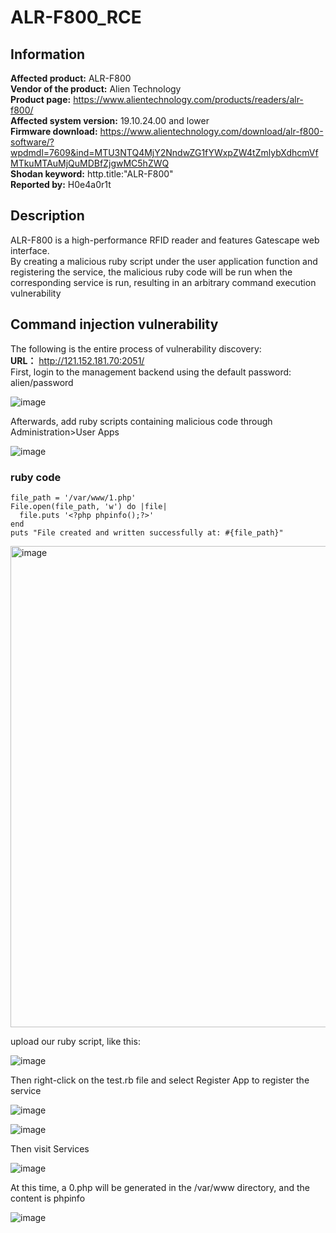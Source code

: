 # ALR-F800_RCE
## Information
**Affected product:** ALR-F800 </br>
**Vendor of the product:** Alien Technology</br>
**Product page:** https://www.alientechnology.com/products/readers/alr-f800/</br>
**Affected system version:** 19.10.24.00 and lower</br>
**Firmware download:** https://www.alientechnology.com/download/alr-f800-software/?wpdmdl=7609&ind=MTU3NTQ4MjY2NndwZG1fYWxpZW4tZmlybXdhcmVfMTkuMTAuMjQuMDBfZjgwMC5hZWQ</br>
**Shodan keyword:** http.title:"ALR-F800"</br>
**Reported by:** H0e4a0r1t</br>
## Description
ALR-F800 is a high-performance RFID reader and features Gatescape web interface.</br>
By creating a malicious ruby script under the user application function and registering the service, the malicious ruby code will be run when the corresponding service is run, resulting in an arbitrary command execution vulnerability

## Command injection vulnerability
The following is the entire process of vulnerability discovery:</br>
**URL：** http://121.152.181.70:2051/</br>
First, login to the management backend using the default password: alien/password</br>

![image](https://github.com/user-attachments/assets/ea4b205f-3d6f-45ef-8a6d-4df78949a0d9)

Afterwards, add ruby scripts containing malicious code through Administration>User Apps</br>

![image](https://github.com/user-attachments/assets/6acd0e3e-47f2-459a-9e7e-a06aee25624f)

### ruby code
```
file_path = '/var/www/1.php'
File.open(file_path, 'w') do |file|
  file.puts '<?php phpinfo();?>'
end
puts "File created and written successfully at: #{file_path}"
```

<img width="770" alt="image" src="https://github.com/user-attachments/assets/5db00ba9-4ed3-4953-b15a-4991b1177730">

upload our ruby script, like this:</br>

![image](https://github.com/user-attachments/assets/9b0e269b-5cbb-4faa-9a9e-246b8d9508fa)
 
Then right-click on the test.rb file and select Register App to register the service</br>
 
![image](https://github.com/user-attachments/assets/ff94f740-f3ba-43fe-8541-b91a567602fe)

![image](https://github.com/user-attachments/assets/0accacf0-8dae-41fa-acac-9c06b0d478b5)

Then visit Services</br>

![image](https://github.com/user-attachments/assets/b76c7354-f41e-4564-9844-2f536e5ecd52)

At this time, a 0.php will be generated in the /var/www directory, and the content is phpinfo</br>

![image](https://github.com/user-attachments/assets/ee700cc4-e9a2-41ec-b6ba-1c1b5f5e78d3)

